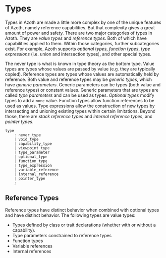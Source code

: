 # Types

Types in Azoth are made a little more complex by one of the unique features of Azoth, namely
reference capabilities. But that complexity gives a great amount of power and safety. There are
two major categories of types in Azoth. They are *value types* and *reference
types*. Both of which have capabilities applied to them. Within those categories, further
subcategories exist. For example, Azoth supports *optional types*, *function types*, *type
expressions* (i.e. union and intersection types), and other special types.

The never type is what is known in type theory as the bottom type. Value types are types whose
values are passed by value (e.g. they are typically copied). Reference types are types whose values
are automatically held by reference. Both value and reference types may be *generic types*, which
have *generic parameters*. Generic parameters can be types (both value and reference types) or
constant values. Generic parameters that are types are called *type parameters* and can be used as
types. *Optional types* modify types to add a `none` value. Function types allow function references
to be used as values. Type expressions allow the construction of new types by intersecting and
unioning existing types within certain limitations. Beyond those, there are *stack reference types*
and *internal reference types*, and *pointer types*.

```grammar
type
    : never_type
    | void_type
    | capability_type
    | viewpoint_type
    | type_parameter
    | optional_type
    | function_type
    | type_expression
    | variable_reference
    | internal_reference
    | pointer_type
    ;
```

## Reference Types

Reference types have distinct behavior when combined with optional types and have distinct behavior.
The following types are value types:

* Types defined by class or trait declarations (whether with or without a capability).
* Type parameters constrained to reference types
* Function types
* Variable references
* Internal references
